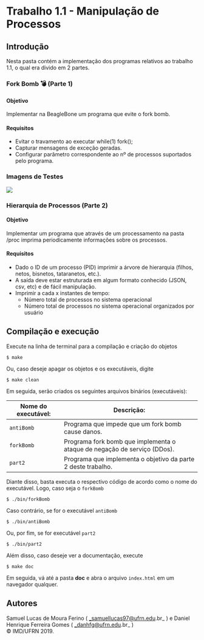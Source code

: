 # Trabalho 1.1 - Manipulação de Processos

## Introdução  

Nesta pasta contém a implementação dos programas relativos ao trabalho 1.1, o qual era divido em 2 partes.

### Fork Bomb :bomb: (Parte 1)

#### Objetivo
Implementar na BeagleBone um programa que evite o fork bomb.

#### Requisitos
* Evitar o travamento ao executar while(1) fork();
* Capturar mensagens de exceção geradas.
* Configurar parâmetro correspondente ao nº de processos suportados pelo programa.

### Imagens de Testes

![](/image/print_antibomb_BBB.png)

### Hierarquia de Processos (Parte 2)

#### Objetivo
Implementar um programa que através de um processamento na pasta /proc imprima periodicamente informações sobre os processos.

#### Requisitos
* Dado o ID de um processo (PID) imprimir a árvore de hierarquia (filhos, netos, bisnetos, tataranetos, etc.).
* A saída deve estar estruturada em algum formato conhecido (JSON, csv, etc) e de fácil manipulação.
* Imprimir a cada x instantes de tempo:
  * Número total de processos no sistema operacional
  * Número total de processos no sistema operacional organizados por usuário

## Compilação e execução  

Execute na linha de terminal para a compilação e criação do objetos

```
$ make
```  
Ou, caso deseje apagar os objetos e os executáveis, digite  

```
$ make clean
```  
Em seguida, serão criados os seguintes arquivos binários (executáveis):

| Nome do executável: | Descrição: | 
| ---------- | ------------- |
|`antiBomb` 	|Programa que impede que um fork bomb cause danos.  
|`forkBomb` 	|Programa fork bomb que implementa o ataque de negação de serviço (DDos).  
|`part2` 	|Programa que implementa o objetivo da parte 2 deste trabalho.  
  
Diante disso, basta executa o respectivo código de acordo como o nome do executável. Logo, caso seja o `forkBomb`  

```
$ ./bin/forkBomb
```
Caso contrário, se for o executável `antiBomb`  

```
$ ./bin/antiBomb
```
Ou, por fim, se for executável `part2`  

```
$ ./bin/part2
```  
  
Além disso, caso deseje ver a documentação, execute  

```
$ make doc
```  
Em seguida, vá até a pasta **doc** e abra o arquivo `index.html` em um navegador qualquer.   
## Autores  
Samuel Lucas de Moura Ferino ( _samuellucas97@ufrn.edu.br_ ) e Daniel Henrique Ferreira Gomes ( _danhfg@ufrn.edu.br_ )     
:copyright: IMD/UFRN 2019. 


